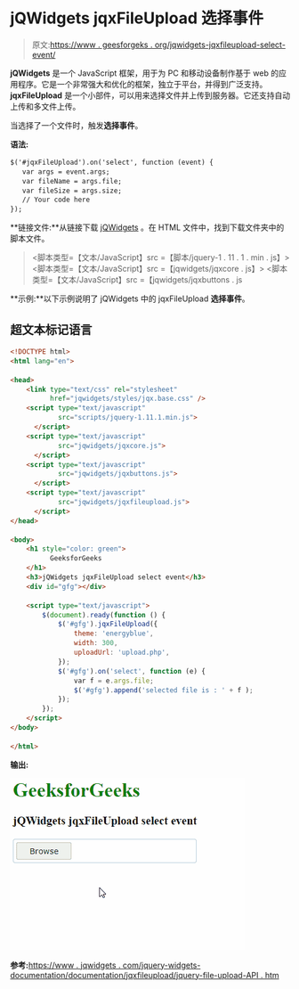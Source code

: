 # jQWidgets jqxFileUpload 选择事件

> 原文:[https://www . geesforgeks . org/jqwidgets-jqxfileupload-select-event/](https://www.geeksforgeeks.org/jqwidgets-jqxfileupload-select-event/)

**jQWidgets** 是一个 JavaScript 框架，用于为 PC 和移动设备制作基于 web 的应用程序。它是一个非常强大和优化的框架，独立于平台，并得到广泛支持。 **jqxFileUpload** 是一个小部件，可以用来选择文件并上传到服务器。它还支持自动上传和多文件上传。

当选择了一个文件时，触发**选择事件**。

**语法:**

```html
$('#jqxFileUpload').on('select', function (event) {
   var args = event.args;
   var fileName = args.file;
   var fileSize = args.size; 
   // Your code here
});
```

**链接文件:**从链接下载 [jQWidgets](https://www.jqwidgets.com/download/) 。在 HTML 文件中，找到下载文件夹中的脚本文件。

> <link type="”text/css”" rel="”Stylesheet”" href="”jqwidgets/styles/jqx.base.css”">
> <脚本类型=【文本/JavaScript】src =【脚本/jquery-1 . 11 . 1 . min . js】></脚本>
> <脚本类型=【文本/JavaScript】src =【jqwidgets/jqxcore . js】></脚本>
> <脚本类型=【文本/JavaScript】src =【jqwidgets/jqxbuttons . js

**示例:**以下示例说明了 jQWidgets 中的 jqxFileUpload **选择事件**。

## 超文本标记语言

```html
<!DOCTYPE html>
<html lang="en">

<head>
    <link type="text/css" rel="stylesheet" 
          href="jqwidgets/styles/jqx.base.css" />
    <script type="text/javascript" 
            src="scripts/jquery-1.11.1.min.js">
      </script>
    <script type="text/javascript" 
            src="jqwidgets/jqxcore.js">
      </script>
    <script type="text/javascript" 
            src="jqwidgets/jqxbuttons.js">
      </script>
    <script type="text/javascript" 
            src="jqwidgets/jqxfileupload.js">
      </script>  
</head>

<body>
    <h1 style="color: green">
          GeeksforGeeks 
    </h1>
    <h3>jQWidgets jqxFileUpload select event</h3>
    <div id="gfg"></div>

    <script type="text/javascript">
        $(document).ready(function () {
            $('#gfg').jqxFileUpload({ 
                theme: 'energyblue',
                width: 300,
                uploadUrl: 'upload.php',
            });
            $('#gfg').on('select', function (e) {
                var f = e.args.file;
                $('#gfg').append('selected file is : ' + f );
            });
        });
    </script>
</body>

</html>
```

**输出:**

![](img/d1b053a4a39402e0c86d556ba2b31fd2.png)

**参考:**[https://www . jqwidgets . com/jquery-widgets-documentation/documentation/jqxfileupload/jquery-file-upload-API . htm](https://www.jqwidgets.com/jquery-widgets-documentation/documentation/jqxfileupload/jquery-file-upload-api.htm)